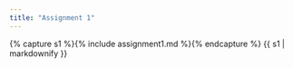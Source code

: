 ```yaml
---
title: "Assignment 1"
---
```


{% capture s1 %}{% include assignment1.md %}{% endcapture %}
{{ s1 | markdownify }}